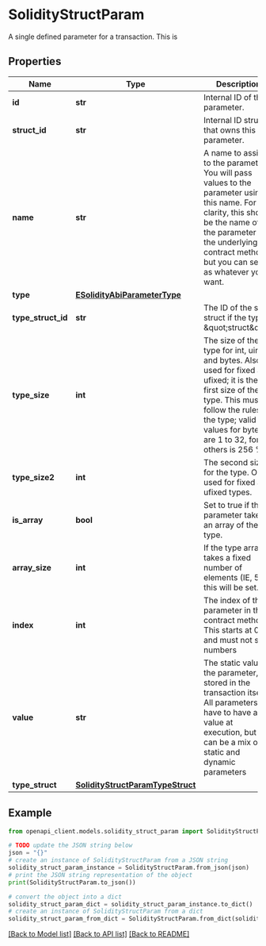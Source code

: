 # SolidityStructParam

A single defined parameter for a transaction. This is

## Properties

Name | Type | Description | Notes
------------ | ------------- | ------------- | -------------
**id** | **str** | Internal ID of the parameter. | [optional] 
**struct_id** | **str** | Internal ID struct that owns this parameter. | [optional] 
**name** | **str** | A name to assign to the parameter. You will pass values to the parameter using this name. For clarity, this should be the name of the parameter on the underlying contract method, but you can set it as whatever you want. | [optional] 
**type** | [**ESolidityAbiParameterType**](ESolidityAbiParameterType.md) |  | [optional] 
**type_struct_id** | **str** | The ID of the sub-struct if the type is \&quot;struct\&quot; | [optional] 
**type_size** | **int** | The size of the type for int, uint and bytes. Also used for fixed and ufixed; it is the first size of the type. This must follow the rules for the type; valid values for bytes are 1 to 32, for others is 256 % 8. | [optional] 
**type_size2** | **int** | The second size for the type. Only used for fixed and ufixed types. | [optional] 
**is_array** | **bool** | Set to true if the parameter takes an array of the type. | [optional] 
**array_size** | **int** | If the type array takes a fixed number of elements (IE, 5), this will be set. | [optional] 
**index** | **int** | The index of the parameter in the contract method. This starts at 0 and must not skip numbers | [optional] 
**value** | **str** | The static value of the parameter, stored in the transaction itself. All parameters have to have a value at execution, but it can be a mix of static and dynamic parameters | [optional] 
**type_struct** | [**SolidityStructParamTypeStruct**](SolidityStructParamTypeStruct.md) |  | [optional] 

## Example

```python
from openapi_client.models.solidity_struct_param import SolidityStructParam

# TODO update the JSON string below
json = "{}"
# create an instance of SolidityStructParam from a JSON string
solidity_struct_param_instance = SolidityStructParam.from_json(json)
# print the JSON string representation of the object
print(SolidityStructParam.to_json())

# convert the object into a dict
solidity_struct_param_dict = solidity_struct_param_instance.to_dict()
# create an instance of SolidityStructParam from a dict
solidity_struct_param_from_dict = SolidityStructParam.from_dict(solidity_struct_param_dict)
```
[[Back to Model list]](../README.md#documentation-for-models) [[Back to API list]](../README.md#documentation-for-api-endpoints) [[Back to README]](../README.md)


